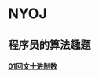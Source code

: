 # NYOJ




## 程序员的算法趣题

#### [**01回文十进制数**](https://blog.csdn.net/m0_38024592/article/details/80067054)


